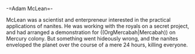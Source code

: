 -=Adam McLean=-

McLean was a scientist and enterpreneur interested in the practical applications of nanites. He was working with the royals on a secret project, and had arranged a demonstration for ((OrgMercabah|Mercabah)) on Mercury colony. But something went hideously wrong, and the nanites enveloped the planet over the course of a mere 24 hours, killing everyone.
